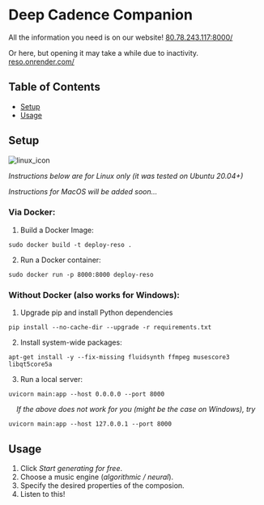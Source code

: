 # Deep Cadence Companion

All the information you need is on our website!
[80.78.243.117:8000/](http://80.78.243.117:8000/)

Or here, but opening it may take a while due to inactivity.
[reso.onrender.com/](https://reso.onrender.com/)

## Table of Contents

- [Setup](#Setup)
- [Usage](#Usage)

## Setup

![linux_icon](https://github.com/Skripkon/RESO/assets/78466953/cf80bfe7-1595-4260-b9d7-5880df3b14e6)

*Instructions below are for Linux only (it was tested on Ubuntu 20.04+)*

*Instructions for MacOS will be added soon...*

### Via Docker:

1. Build a Docker Image:

```sudo docker build -t deploy-reso .```

2. Run a Docker container:

```sudo docker run -p 8000:8000 deploy-reso```

### Without Docker (also works for Windows):

1. Upgrade pip and install Python dependencies

```pip install --no-cache-dir --upgrade -r requirements.txt```

2. Install system-wide packages:

```apt-get install -y --fix-missing fluidsynth ffmpeg musescore3 libqt5core5a```

3. Run a local server:

```uvicorn main:app --host 0.0.0.0 --port 8000```
  
&nbsp;&nbsp;&nbsp;&nbsp;*If the above does not work for you (might be the case on Windows), try*

```uvicorn main:app --host 127.0.0.1 --port 8000```

## Usage

1. Click *Start generating for free*.
2. Choose a music engine (*algorithmic / neural*).
3. Specify the desired properties of the composion.
4. Listen to this!
